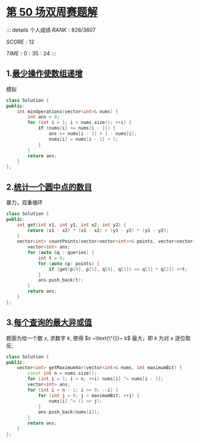 # [第 50 场双周赛题解](https://leetcode-cn.com/contest/biweekly-contest-50/)

::: details 个人成绩
$RANK: 826 / 3607$

$SCORE: 12$

$TIME: 0:35:24$
:::

## 1.[最少操作使数组递增](https://leetcode-cn.com/problems/minimum-operations-to-make-the-array-increasing/)

模拟

```cpp
class Solution {
public:
    int minOperations(vector<int>& nums) {
        int ans = 0;
        for (int i = 1; i < nums.size(); ++i) {
            if (nums[i] <= nums[i - 1]) {
                ans += nums[i - 1] + 1 - nums[i];
                nums[i] = nums[i - 1] + 1;
            }
        }
        return ans;
    }
};
```

## 2.[统计一个圆中点的数目](https://leetcode-cn.com/problems/queries-on-number-of-points-inside-a-circle/)

暴力，双重循环

```cpp
class Solution {
public:
    int get(int x1, int y1, int x2, int y2) {
        return (x1 - x2) * (x1 - x2) + (y1 - y2) * (y1 - y2);
    }
    vector<int> countPoints(vector<vector<int>>& points, vector<vector<int>>& queries) {
        vector<int> ans;
        for (auto &q : queries) {
            int t = 0;
            for (auto &p: points) {
                if (get(p[0], p[1], q[0], q[1]) <= q[2] * q[2]) ++t;
            }
            ans.push_back(t);
        }
        return ans;
    }
};
```

## 3.[每个查询的最大异或值](https://leetcode-cn.com/problems/maximum-xor-for-each-query/)

题面为给一个数 $x$, 求数字 $k$, 使得 $x ~\text{\^{}}~ k$ 最大，即 $k$ 为对 $x$ 逐位取反;

```cpp
class Solution {
public:
    vector<int> getMaximumXor(vector<int>& nums, int maximumBit) {
        const int n = nums.size();
        for (int i = 1; i < n; ++i) nums[i] ^= nums[i - 1];
        vector<int> ans;
        for (int i = n - 1; i >= 0; --i) {
            for (int j = 0; j < maximumBit; ++j) {
                nums[i] ^= (1 << j);
            }
            ans.push_back(nums[i]);
        }
        return ans;
    }
};
```